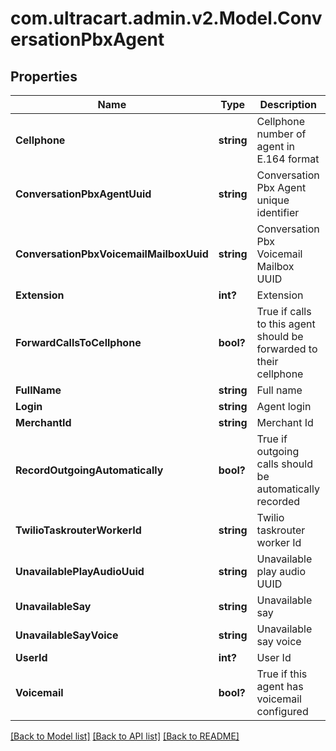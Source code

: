 # com.ultracart.admin.v2.Model.ConversationPbxAgent
## Properties

Name | Type | Description | Notes
------------ | ------------- | ------------- | -------------
**Cellphone** | **string** | Cellphone number of agent in E.164 format | [optional] 
**ConversationPbxAgentUuid** | **string** | Conversation Pbx Agent unique identifier | [optional] 
**ConversationPbxVoicemailMailboxUuid** | **string** | Conversation Pbx Voicemail Mailbox UUID | [optional] 
**Extension** | **int?** | Extension | [optional] 
**ForwardCallsToCellphone** | **bool?** | True if calls to this agent should be forwarded to their cellphone | [optional] 
**FullName** | **string** | Full name | [optional] 
**Login** | **string** | Agent login | [optional] 
**MerchantId** | **string** | Merchant Id | [optional] 
**RecordOutgoingAutomatically** | **bool?** | True if outgoing calls should be automatically recorded | [optional] 
**TwilioTaskrouterWorkerId** | **string** | Twilio taskrouter worker Id | [optional] 
**UnavailablePlayAudioUuid** | **string** | Unavailable play audio UUID | [optional] 
**UnavailableSay** | **string** | Unavailable say | [optional] 
**UnavailableSayVoice** | **string** | Unavailable say voice | [optional] 
**UserId** | **int?** | User Id | [optional] 
**Voicemail** | **bool?** | True if this agent has voicemail configured | [optional] 


[[Back to Model list]](../README.md#documentation-for-models) [[Back to API list]](../README.md#documentation-for-api-endpoints) [[Back to README]](../README.md)

